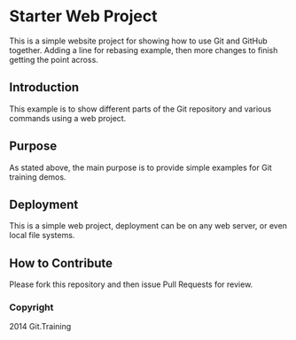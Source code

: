 # Starter Web Project

This is a simple website project for showing how to use Git and GitHub together. Adding a line for rebasing example, then more changes to finish getting the point across.

## Introduction

This example is to show different parts of the Git repository and various commands using a web project.

## Purpose

As stated above, the main purpose is to provide simple examples for Git training demos.

## Deployment

This is a simple web project, deployment can be on any web server, or even local file systems.

## How to Contribute

Please fork this repository and then issue Pull Requests for review.

### Copyright

2014 Git.Training